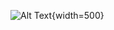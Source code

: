 ![Alt Text](https://github.com/Kim-Chaewonn/Kim-Chaewonn/assets/137004973/8d516316-e24a-4ee9-8f0a-8ab17c1b9448){width=500}
